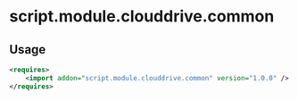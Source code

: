 # script.module.clouddrive.common


## Usage

```xml
<requires>
    <import addon="script.module.clouddrive.common" version="1.0.0" />
</requires>
```

